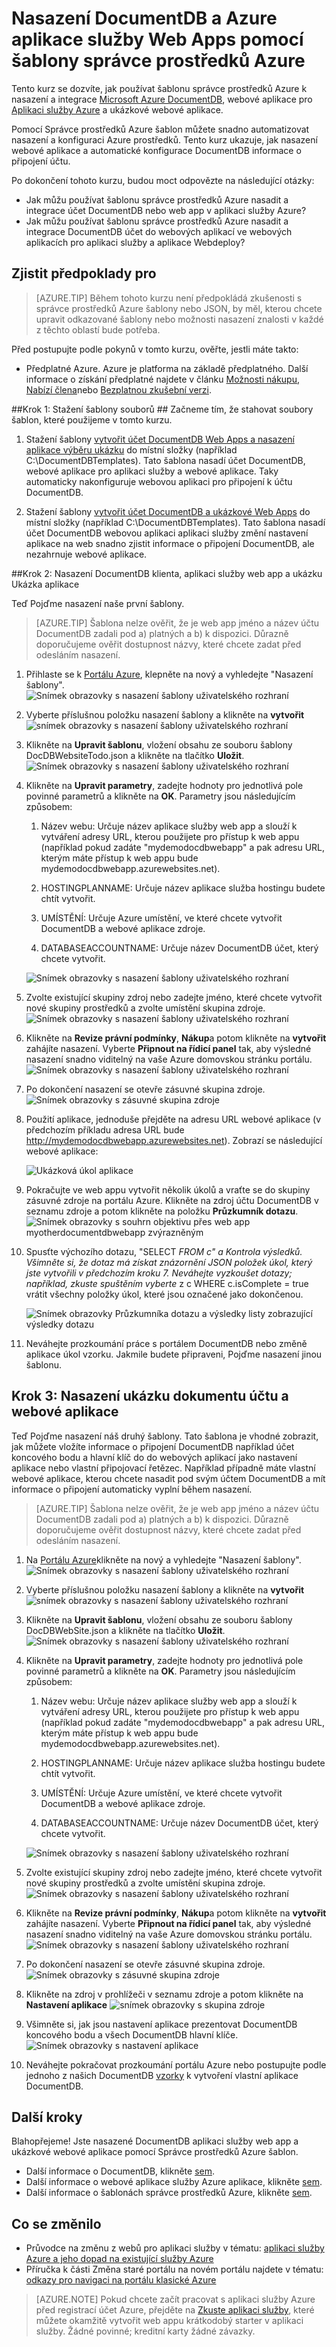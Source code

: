 <properties 
    pageTitle="Nasazení DocumentDB a Azure aplikace služby Web Apps pomocí šablony správce prostředků Azure | Microsoft Azure" 
    description="Naučte se nasadit DocumentDB účet Azure aplikace služby Web Apps a ukázkové webové aplikace pomocí šablony správce prostředků Azure." 
    services="documentdb, app-service\web" 
    authors="h0n" 
    manager="jhubbard" 
    editor="monicar" 
    documentationCenter=""/>

<tags 
    ms.service="documentdb" 
    ms.workload="data-services" 
    ms.tgt_pltfrm="na" 
    ms.devlang="na" 
    ms.topic="article" 
    ms.date="08/02/2016" 
    ms.author="hawong"/>

# <a name="deploy-documentdb-and-azure-app-service-web-apps-using-an-azure-resource-manager-template"></a>Nasazení DocumentDB a Azure aplikace služby Web Apps pomocí šablony správce prostředků Azure

Tento kurz se dozvíte, jak používat šablonu správce prostředků Azure k nasazení a integrace [Microsoft Azure DocumentDB](https://azure.microsoft.com/services/documentdb/), webové aplikace pro [Aplikaci služby Azure](http://go.microsoft.com/fwlink/?LinkId=529714) a ukázkové webové aplikace.

Pomocí Správce prostředků Azure šablon můžete snadno automatizovat nasazení a konfiguraci Azure prostředků.  Tento kurz ukazuje, jak nasazení webové aplikace a automatické konfigurace DocumentDB informace o připojení účtu.

Po dokončení tohoto kurzu, budou moct odpovězte na následující otázky:  

-   Jak můžu používat šablonu správce prostředků Azure nasadit a integrace účet DocumentDB nebo web app v aplikaci služby Azure?
-   Jak můžu používat šablonu správce prostředků Azure nasadit a integrace DocumentDB účet do webových aplikací ve webových aplikacích pro aplikaci služby a aplikace Webdeploy?

<a id="Prerequisites"></a>
## <a name="prerequisites"></a>Zjistit předpoklady pro
> [AZURE.TIP] Během tohoto kurzu není předpokládá zkušenosti s správce prostředků Azure šablony nebo JSON, by měl, kterou chcete upravit odkazované šablony nebo možnosti nasazení znalosti v každé z těchto oblastí bude potřeba.

Před postupujte podle pokynů v tomto kurzu, ověřte, jestli máte takto:

- Předplatné Azure. Azure je platforma na základě předplatného.  Další informace o získání předplatné najdete v článku [Možnosti nákupu](https://azure.microsoft.com/pricing/purchase-options/), [Nabízí člena](https://azure.microsoft.com/pricing/member-offers/)nebo [Bezplatnou zkušební verzi](https://azure.microsoft.com/pricing/free-trial/).

##<a id="CreateDB"></a>Krok 1: Stažení šablony souborů ##
Začneme tím, že stahovat soubory šablon, které použijeme v tomto kurzu.

1. Stažení šablony [vytvořit účet DocumentDB Web Apps a nasazení aplikace výběru ukázku](https://portalcontent.blob.core.windows.net/samples/DocDBWebsiteTodo.json) do místní složky (například C:\DocumentDBTemplates). Tato šablona nasadí účet DocumentDB, webové aplikace pro aplikaci služby a webové aplikace.  Taky automaticky nakonfiguruje webovou aplikaci pro připojení k účtu DocumentDB.

2. Stažení šablony [vytvořit účet DocumentDB a ukázkové Web Apps](https://portalcontent.blob.core.windows.net/samples/DocDBWebSite.json) do místní složky (například C:\DocumentDBTemplates). Tato šablona nasadí účet DocumentDB webovou aplikaci aplikaci služby změní nastavení aplikace na web snadno zjistit informace o připojení DocumentDB, ale nezahrnuje webové aplikace.  

<a id="Build"></a>
##<a name="step-2-deploy-the-documentdb-account-app-service-web-app-and-demo-application-sample"></a>Krok 2: Nasazení DocumentDB klienta, aplikaci služby web app a ukázku Ukázka aplikace

Teď Pojďme nasazení naše první šablony.

> [AZURE.TIP] Šablona nelze ověřit, že je web app jméno a název účtu DocumentDB zadali pod a) platných a b) k dispozici.  Důrazně doporučujeme ověřit dostupnost názvy, které chcete zadat před odesláním nasazení.

1. Přihlaste se k [Portálu Azure](https://portal.azure.com), klepněte na nový a vyhledejte "Nasazení šablony".
    ![Snímek obrazovky s nasazení šablony uživatelského rozhraní](./media/documentdb-create-documentdb-website/TemplateDeployment1.png)

2. Vyberte příslušnou položku nasazení šablony a klikněte na **vytvořit**
    ![snímek obrazovky s nasazení šablony uživatelského rozhraní](./media/documentdb-create-documentdb-website/TemplateDeployment2.png)

3.  Klikněte na **Upravit šablonu**, vložení obsahu ze souboru šablony DocDBWebsiteTodo.json a klikněte na tlačítko **Uložit**.
    ![Snímek obrazovky s nasazení šablony uživatelského rozhraní](./media/documentdb-create-documentdb-website/TemplateDeployment3.png)

4. Klikněte na **Upravit parametry**, zadejte hodnoty pro jednotlivá pole povinné parametrů a klikněte na **OK**.  Parametry jsou následujícím způsobem:

    1. Název webu: Určuje název aplikace služby web app a slouží k vytváření adresy URL, kterou použijete pro přístup k web appu (například pokud zadáte "mydemodocdbwebapp" a pak adresu URL, kterým máte přístup k web appu bude mydemodocdbwebapp.azurewebsites.net).

    2. HOSTINGPLANNAME: Určuje název aplikace služba hostingu budete chtít vytvořit.

    3. UMÍSTĚNÍ: Určuje Azure umístění, ve které chcete vytvořit DocumentDB a webové aplikace zdroje.

    4. DATABASEACCOUNTNAME: Určuje název DocumentDB účet, který chcete vytvořit.   

    ![Snímek obrazovky s nasazení šablony uživatelského rozhraní](./media/documentdb-create-documentdb-website/TemplateDeployment4.png)

5. Zvolte existující skupiny zdroj nebo zadejte jméno, které chcete vytvořit nové skupiny prostředků a zvolte umístění skupina zdroje.
    ![Snímek obrazovky s nasazení šablony uživatelského rozhraní](./media/documentdb-create-documentdb-website/TemplateDeployment5.png)
  
6.  Klikněte na **Revize právní podmínky**, **Nákup**a potom klikněte na **vytvořit** zahájíte nasazení.  Vyberte **Připnout na řídicí panel** tak, aby výsledné nasazení snadno viditelný na vaše Azure domovskou stránku portálu.
    ![Snímek obrazovky s nasazení šablony uživatelského rozhraní](./media/documentdb-create-documentdb-website/TemplateDeployment6.png)

7.  Po dokončení nasazení se otevře zásuvné skupina zdroje.
    ![Snímek obrazovky s zásuvné skupina zdroje](./media/documentdb-create-documentdb-website/TemplateDeployment7.png)  

8.  Použití aplikace, jednoduše přejděte na adresu URL webové aplikace (v předchozím příkladu adresa URL bude http://mydemodocdbwebapp.azurewebsites.net).  Zobrazí se následující webové aplikace:

    ![Ukázková úkol aplikace](./media/documentdb-create-documentdb-website/image2.png)

9. Pokračujte ve web appu vytvořit několik úkolů a vraťte se do skupiny zásuvné zdroje na portálu Azure. Klikněte na zdroj účtu DocumentDB v seznamu zdroje a potom klikněte na položku **Průzkumník dotazu**.
    ![Snímek obrazovky s souhrn objektivu přes web app myotherdocumentdbwebapp zvýrazněným](./media/documentdb-create-documentdb-website/TemplateDeployment8.png)  

10. Spusťte výchozího dotazu, "SELECT *FROM c" a Kontrola výsledků.  Všimněte si, že dotaz má získat znázornění JSON položek úkol, který jste vytvořili v předchozím kroku 7.  Neváhejte vyzkoušet dotazy; například, zkuste spuštěním vyberte* z c WHERE c.isComplete = true vrátit všechny položky úkol, které jsou označené jako dokončenou.

    ![Snímek obrazovky Průzkumníka dotazu a výsledky listy zobrazující výsledky dotazu](./media/documentdb-create-documentdb-website/image5.png)

11. Neváhejte prozkoumání práce s portálem DocumentDB nebo změně aplikace úkol vzorku.  Jakmile budete připraveni, Pojďme nasazení jinou šablonu.
    
<a id="Build"></a> 
## <a name="step-3-deploy-the-document-account-and-web-app-sample"></a>Krok 3: Nasazení ukázku dokumentu účtu a webové aplikace

Teď Pojďme nasazení náš druhý šablony.  Tato šablona je vhodné zobrazit, jak můžete vložíte informace o připojení DocumentDB například účet koncového bodu a hlavní klíč do do webových aplikací jako nastavení aplikace nebo vlastní připojovací řetězec. Například případně máte vlastní webové aplikace, kterou chcete nasadit pod svým účtem DocumentDB a mít informace o připojení automaticky vyplní během nasazení.

> [AZURE.TIP] Šablona nelze ověřit, že je web app jméno a název účtu DocumentDB zadali pod a) platných a b) k dispozici.  Důrazně doporučujeme ověřit dostupnost názvy, které chcete zadat před odesláním nasazení.

1. Na [Portálu Azure](https://portal.azure.com)klikněte na nový a vyhledejte "Nasazení šablony".
    ![Snímek obrazovky s nasazení šablony uživatelského rozhraní](./media/documentdb-create-documentdb-website/TemplateDeployment1.png)

2. Vyberte příslušnou položku nasazení šablony a klikněte na **vytvořit**
    ![snímek obrazovky s nasazení šablony uživatelského rozhraní](./media/documentdb-create-documentdb-website/TemplateDeployment2.png)

3.  Klikněte na **Upravit šablonu**, vložení obsahu ze souboru šablony DocDBWebSite.json a klikněte na tlačítko **Uložit**.
    ![Snímek obrazovky s nasazení šablony uživatelského rozhraní](./media/documentdb-create-documentdb-website/TemplateDeployment3.png)

4. Klikněte na **Upravit parametry**, zadejte hodnoty pro jednotlivá pole povinné parametrů a klikněte na **OK**.  Parametry jsou následujícím způsobem:

    1. Název webu: Určuje název aplikace služby web app a slouží k vytváření adresy URL, kterou použijete pro přístup k web appu (například pokud zadáte "mydemodocdbwebapp" a pak adresu URL, kterým máte přístup k web appu bude mydemodocdbwebapp.azurewebsites.net).

    2. HOSTINGPLANNAME: Určuje název aplikace služba hostingu budete chtít vytvořit.

    3. UMÍSTĚNÍ: Určuje Azure umístění, ve které chcete vytvořit DocumentDB a webové aplikace zdroje.

    4. DATABASEACCOUNTNAME: Určuje název DocumentDB účet, který chcete vytvořit.   

    ![Snímek obrazovky s nasazení šablony uživatelského rozhraní](./media/documentdb-create-documentdb-website/TemplateDeployment4.png)

5. Zvolte existující skupiny zdroj nebo zadejte jméno, které chcete vytvořit nové skupiny prostředků a zvolte umístění skupina zdroje.
    ![Snímek obrazovky s nasazení šablony uživatelského rozhraní](./media/documentdb-create-documentdb-website/TemplateDeployment5.png)
  
6.  Klikněte na **Revize právní podmínky**, **Nákup**a potom klikněte na **vytvořit** zahájíte nasazení.  Vyberte **Připnout na řídicí panel** tak, aby výsledné nasazení snadno viditelný na vaše Azure domovskou stránku portálu.
    ![Snímek obrazovky s nasazení šablony uživatelského rozhraní](./media/documentdb-create-documentdb-website/TemplateDeployment6.png)

7.  Po dokončení nasazení se otevře zásuvné skupina zdroje.
    ![Snímek obrazovky s zásuvné skupina zdroje](./media/documentdb-create-documentdb-website/TemplateDeployment7.png)  

8. Klikněte na zdroj v prohlížeči v seznamu zdroje a potom klikněte na **Nastavení aplikace**
    ![snímek obrazovky s skupina zdroje](./media/documentdb-create-documentdb-website/TemplateDeployment9.png)  

9. Všimněte si, jak jsou nastavení aplikace prezentovat DocumentDB koncového bodu a všech DocumentDB hlavní klíče.
    ![Snímek obrazovky s nastavení aplikace](./media/documentdb-create-documentdb-website/TemplateDeployment10.png)  

10. Neváhejte pokračovat prozkoumání portálu Azure nebo postupujte podle jednoho z našich DocumentDB [vzorky](http://go.microsoft.com/fwlink/?LinkID=402386) k vytvoření vlastní aplikace DocumentDB.

    
    
<a name="NextSteps"></a>
## <a name="next-steps"></a>Další kroky

Blahopřejeme! Jste nasazené DocumentDB aplikaci služby web app a ukázkové webové aplikace pomocí Správce prostředků Azure šablon.

- Další informace o DocumentDB, klikněte [sem](http://azure.com/docdb).
- Další informace o webové aplikace služby Azure aplikace, klikněte [sem](http://go.microsoft.com/fwlink/?LinkId=325362).
- Další informace o šablonách správce prostředků Azure, klikněte [sem](https://msdn.microsoft.com/library/azure/dn790549.aspx).


## <a name="whats-changed"></a>Co se změnilo
* Průvodce na změnu z webů pro aplikaci služby v tématu: [aplikaci služby Azure a jeho dopad na existující služby Azure](http://go.microsoft.com/fwlink/?LinkId=529714)
* Příručka k části Změna staré portálu na novém portálu najdete v tématu: [odkazy pro navigaci na portálu klasické Azure](http://go.microsoft.com/fwlink/?LinkId=529715)

>[AZURE.NOTE] Pokud chcete začít pracovat s aplikaci služby Azure před registrací účet Azure, přejděte na [Zkuste aplikaci služby](http://go.microsoft.com/fwlink/?LinkId=523751), které můžete okamžitě vytvořit web appu krátkodobý starter v aplikaci služby. Žádné povinné; kreditní karty žádné závazky.
 
